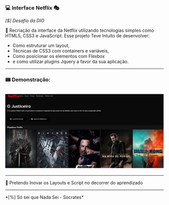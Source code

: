 <h3> 💻 Interface Netflix 🎭</h3>

*[$] Desafio da DIO*

<p> 👾 Recriação da interface da Netflix utilizando tecnologias simples como HTML5, CSS3 e JavaScript. 
Esse projeto Teve Intuito de desenvolver: 
<ul>
    <li> Como estruturar um layout,</li>
    <li> Técnicas de CSS3 com containers e variáveis, </li>
    <li>Como posicionar os elementos com Flexbox</li> 
    <li>e como utilizar plugins Jquery a favor da sua aplicação. </li>
</ul>
</p>
<hr>
<h3>📟 Demonstração: <h3>
<h2 aling="center" borde = "1px solid">
    <img src= "img/Demo.png">
</h2>
<hr>
💎 Pretendo Inovar os Layouts e Script no decorrer do aprendizado
<hr>
*[%] Só sei que Nada Sei - Socrates*
